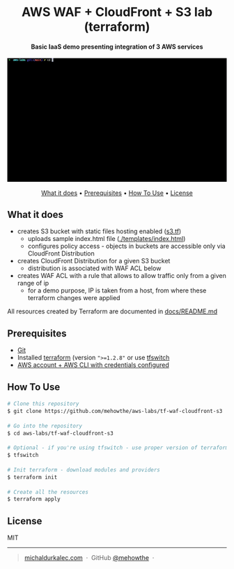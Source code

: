 
<h1 align="center">
  AWS WAF + CloudFront + S3 lab (terraform)
  <br>
</h1>

<h4 align="center">Basic IaaS demo presenting integration of 3 AWS services </h4>

![screenshot](./docs/demo.gif)

<p align="center">
  <a href="#what-it-does">What it does</a> •
  <a href="#prerequisites">Prerequisites</a> •
  <a href="#how-to-use">How To Use</a> •
  <a href="#license">License</a>
</p>

## What it does
* creates S3 bucket with static files hosting enabled ([s3.tf](s3.tf))
  * uploads sample index.html file ([./templates/index.html](./templates/index.html))
  * configures policy access - objects in buckets are accessible only via CloudFront Distribution
* creates CloudFront Distribution for a given S3 bucket
  * distribution is associated with WAF ACL below 
* creates WAF ACL with a rule that allows to allow traffic only from a given range of ip
  * for a demo purpose, IP is taken from a host, from where these terraform changes were applied

All resources created by Terraform are documented in [docs/README.md](docs/README.md])

## Prerequisites

* [Git](https://git-scm.com)
* Installed [terraform](https://www.terraform.io/downloads) (version `">=1.2.8"` or use [tfswitch](https://tfswitch.warrensbox.com/Install/)
* [AWS account + AWS CLI with credentials configured](https://docs.aws.amazon.com/cli/latest/userguide/cli-configure-quickstart.html) 

## How To Use

```bash
# Clone this repository
$ git clone https://github.com/mehowthe/aws-labs/tf-waf-cloudfront-s3

# Go into the repository
$ cd aws-labs/tf-waf-cloudfront-s3

# Optional - if you're using tfswitch - use proper version of terraform
$ tfswitch

# Init terraform - download modules and providers
$ terraform init

# Create all the resources
$ terraform apply
```

## License

MIT

---

> [michaldurkalec.com](https://www.michaldurkalec.com) &nbsp;&middot;&nbsp;
> GitHub [@mehowthe](https://github.com/mehowthe) &nbsp;&middot;&nbsp;

